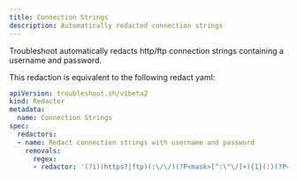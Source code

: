 ```yaml
---
title: Connection Strings
description: Automatically redacted connection strings
---
```


Troubleshoot automatically redacts http/ftp connection strings containing a username and password.

This redaction is equivalent to the following redact yaml:

```yaml
apiVersion: troubleshoot.sh/v1beta2
kind: Redactor
metadata:
  name: Connection Strings
spec:
  redactors:
  - name: Redact connection strings with username and password
    removals:
      regex:
      - redactor: '(?i)(https?|ftp)(:\/\/)(?P<mask>[^:\"\/]+){1}(:)(?P<mask>[^@\"\/]+){1}(?P<host>@[^:\/\s\"]+){1}(?P<port>:[\d]+)?'
```
